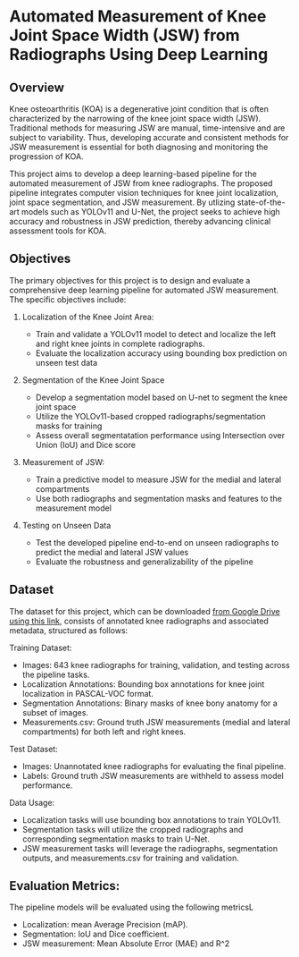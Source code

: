 # Automated Measurement of Knee Joint Space Width (JSW) from Radiographs Using Deep Learning

## Overview
Knee osteoarthritis (KOA) is a degenerative joint condition that is often characterized by the narrowing of the knee joint space width (JSW). Traditional methods for measuring JSW are manual, time-intensive and are subject to variability. Thus, developing accurate and consistent methods for JSW measurement is essential for both diagnosing and monitoring the progression of KOA. 

This project aims to develop a deep learning-based pipeline for the automated measurement of JSW from knee radiographs. The proposed pipeline integrates computer vision techniques for knee joint localization, joint space segmentation, and JSW measurement. By utlizing state-of-the-art models such as YOLOv11 and U-Net, the project seeks to achieve high accuracy and robustness in JSW prediction, thereby advancing clinical assessment tools for KOA.

## Objectives
The primary objectives for this project is to design and evaluate a comprehensive deep learning pipeline for automated JSW measurement. The specific objectives include:

1. Localization of the Knee Joint Area:
   - Train and validate a YOLOv11 model to detect and localize the left and right knee joints in complete radiographs.
   - Evaluate the localization accuracy using bounding box prediction on unseen test data
  
2. Segmentation of the Knee Joint Space
   - Develop a segmentation model based on U-net to segment the knee joint space
   - Utilize the YOLOv11-based cropped radiographs/segmentation masks for training 
   - Assess overall segmentatation performance using Intersection over Union (IoU) and Dice score
  
3. Measurement of JSW:
   - Train a predictive model to measure JSW for the medial and lateral compartments
   - Use both radiographs and segmentation masks and features to the measurement model
  
4. Testing on Unseen Data
   - Test the developed pipeline end-to-end on unseen radiographs to predict the medial and lateral JSW values
   - Evaluate the robustness and generalizability of the pipeline
  

## Dataset
The dataset for this project, which can be downloaded [from Google Drive using this link](https://drive.google.com/file/d/1TtAJUFsw3jbhbSdfxvt0FCyTw9PFOmvr/view?usp=sharing), consists of annotated knee radiographs and associated metadata, structured as follows:

Training Dataset:
- Images: 643 knee radiographs for training, validation, and testing across the pipeline tasks.
- Localization Annotations: Bounding box annotations for knee joint localization in PASCAL-VOC format.
- Segmentation Annotations: Binary masks of knee bony anatomy for a subset of images.
- Measurements.csv: Ground truth JSW measurements (medial and lateral compartments) for both left and right knees.


Test Dataset:
- Images: Unannotated knee radiographs for evaluating the final pipeline.
- Labels: Ground truth JSW measurements are withheld to assess model performance.

Data Usage:
- Localization tasks will use bounding box annotations to train YOLOv11.
- Segmentation tasks will utilize the cropped radiographs and corresponding segmentation masks to train U-Net.
- JSW measurement tasks will leverage the radiographs, segmentation outputs, and measurements.csv for training and validation.


## Evaluation Metrics:
The pipeline models will be evaluated using the following metricsL
- Localization: mean Average Precision (mAP).
- Segmentation: IoU and Dice coefficient.
- JSW measurement: Mean Absolute Error (MAE) and R^2

